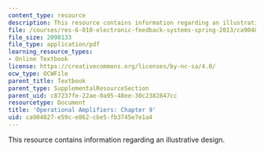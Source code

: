 ```yaml
---
content_type: resource
description: This resource contains information regarding an illustrative design.
file: /courses/res-6-010-electronic-feedback-systems-spring-2013/ca904827e59ce862cbe5fb3745e7e1a4_MITRES_6-010S13_chap09.pdf
file_size: 2098133
file_type: application/pdf
learning_resource_types:
- Online Textbook
license: https://creativecommons.org/licenses/by-nc-sa/4.0/
ocw_type: OCWFile
parent_title: Textbook
parent_type: SupplementalResourceSection
parent_uid: c87237fe-22ae-0a95-48ee-30c2382847cc
resourcetype: Document
title: 'Operational Amplifiers: Chapter 9'
uid: ca904827-e59c-e862-cbe5-fb3745e7e1a4
---
```

This resource contains information regarding an illustrative design.